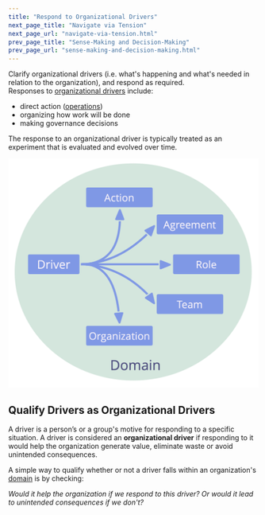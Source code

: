 ```yaml
---
title: "Respond to Organizational Drivers"
next_page_title: "Navigate via Tension"
next_page_url: "navigate-via-tension.html"
prev_page_title: "Sense-Making and Decision-Making"
prev_page_url: "sense-making-and-decision-making.html"
---
```



<div class="card summary"><div class="card-body">Clarify organizational drivers (i.e. what's happening and what's needed in relation to the organization), and respond as required.
</div></div>
Responses to <a href="glossary.html#entry-organizational-driver" class="glossary-tooltip" data-toggle="tooltip" title="Organizational Driver: A driver is a person’s or a group&#x27;s motive for responding to a specific situation. A driver is considered an **organizational driver** if responding to it would help the organization generate value, eliminate waste or avoid unintended consequences.">organizational drivers</a> include:

- direct action (<a href="glossary.html#entry-operations" class="glossary-tooltip" data-toggle="tooltip" title="Operations: Doing the work and organizing day-to-day activities within the constraints defined through governance.">operations</a>)
- organizing how work will be done
- making governance decisions

The response to an organizational driver is typically treated as an experiment that is evaluated and evolved over time.

![Possible responses to organizational drivers](img/driver-domain/driver-response-full.png)

## Qualify Drivers as Organizational Drivers

A driver is a person’s or a group's motive for responding to a specific situation. A driver is considered an **organizational driver** if responding to it would help the organization generate value, eliminate waste or avoid unintended consequences.

A simple way to qualify whether or not a driver falls within an organization's <a href="glossary.html#entry-domain" class="glossary-tooltip" data-toggle="tooltip" title="Domain: A distinct area of influence, activity and decision-making within an organization.">domain</a> is by checking:

_Would it help the organization if we respond to this driver? Or would it lead to unintended consequences if we don't?_
